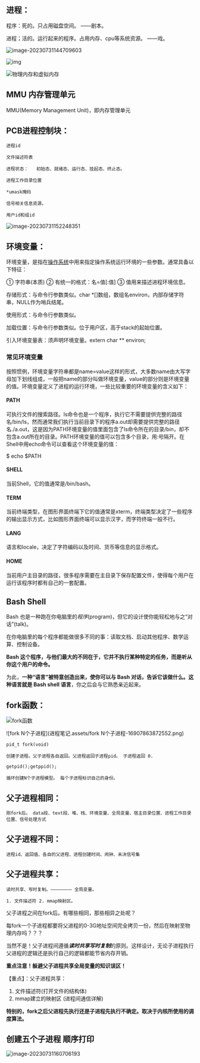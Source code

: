## 进程：

程序：死的。只占用磁盘空间。		——剧本。

进程；活的。运行起来的程序。占用内存、cpu等系统资源。	——戏。

![image-20230731144709603](进程笔记.assets/image-20230731144709603.png)



![img](进程笔记.assets/clip_image002.jpg)

![物理内存和虚拟内存](进程笔记.assets/物理内存和虚拟内存.png)





## MMU 内存管理单元

MMU(Memory Management Unit)，即内存管理单元





## PCB进程控制块：

	进程id
	
	文件描述符表
	
	进程状态：	初始态、就绪态、运行态、挂起态、终止态。
	
	进程工作目录位置
	
	*umask掩码 
	
	信号相关信息资源。
	
	用户id和组id

![image-20230731152248351](进程笔记.assets/image-20230731152248351.png)



## 环境变量：

环境变量，是指在[操作系统](http://baike.baidu.com/view/880.htm)中用来指定操作系统运行环境的一些参数。通常具备以下特征：

① 字符串(本质) ② 有统一的格式：名=值[:值] ③ 值用来描述进程环境信息。

存储形式：与命令行参数类似。char *[]数组，数组名environ，内部存储字符串，NULL作为哨兵结尾。

使用形式：与命令行参数类似。

加载位置：与命令行参数类似。位于用户区，高于stack的起始位置。

引入环境变量表：须声明环境变量。extern char ** environ;      

### 常见环境变量

按照惯例，环境变量字符串都是name=value这样的形式，大多数name由大写字母加下划线组成，一般把name的部分叫做环境变量，value的部分则是环境变量的值。环境变量定义了进程的运行环境，一些比较重要的环境变量的含义如下：

#### PATH

可执行文件的搜索路径。ls命令也是一个程序，执行它不需要提供完整的路径名/bin/ls，然而通常我们执行当前目录下的程序a.out却需要提供完整的路径名./a.out，这是因为PATH环境变量的值里面包含了ls命令所在的目录/bin，却不包含a.out所在的目录。PATH环境变量的值可以包含多个目录，用:号隔开。在Shell中用echo命令可以查看这个环境变量的值：

$ echo $PATH

#### SHELL

当前Shell，它的值通常是/bin/bash。

#### TERM

当前终端类型，在图形界面终端下它的值通常是xterm，终端类型决定了一些程序的输出显示方式，比如图形界面终端可以显示汉字，而字符终端一般不行。

#### LANG

语言和locale，决定了字符编码以及时间、货币等信息的显示格式。

#### HOME

当前用户主目录的路径，很多程序需要在主目录下保存配置文件，使得每个用户在运行该程序时都有自己的一套配置。





## Bash Shell

Bash 也是一种跑在你电脑里的*程序*(program)，但它的设计使你能轻松地与之“对话”(talk)。



在你电脑里的每个程序都能做很多不同的事：读取文档、启动其他程序、数学运算、控制设备。

**Bash 这个程序，与他们最大的不同在于，它并不执行某种特定的任务，而是听从你这个用户的命令。**

为此，**一种“语言”被特意创造出来，使你可以与 Bash 对话，告诉它该做什么。这种语言就是 Bash shell 语言**，你之后会与它熟悉亲近起来。









## fork函数：

![fork函数](进程笔记.assets/fork函数.png)

![fork N个子进程](进程笔记.assets/fork N个子进程-16907863872552.png)

	pid_t fork(void)
	
	创建子进程。父子进程各自返回。父进程返回子进程pid。 子进程返回 0.
	
	getpid();getppid();
	
	循环创建N个子进程模型。 每个子进程标识自己的身份。





## 父子进程相同：

	刚fork后。 data段、text段、堆、栈、环境变量、全局变量、宿主目录位置、进程工作目录位置、信号处理方式





## 父子进程不同：

	进程id、返回值、各自的父进程、进程创建时间、闹钟、未决信号集







## 父子进程共享：

	读时共享、写时复制。———————— 全局变量。
	
	1. 文件描述符 2. mmap映射区。

父子进程之间在fork后。有哪些相同，那些相异之处呢？



每fork一个子进程都要将父进程的0-3G地址空间完全拷贝一份，然后在映射至物理内存吗？？？

当然不是！父子进程间遵循***读时共享写时复制***的原则。这样设计，无论子进程执行父进程的逻辑还是执行自己的逻辑都能节省内存开销。  



**重点注意！躲避父子进程共享全局变量的知识误区！**

【重点】：父子进程共享：

1. 文件描述符(打开文件的结构体) 
2. mmap建立的映射区 (进程间通信详解)

 

**特别的，fork之后父进程先执行还是子进程先执行不确定。取决于内核所使用的调度算法。**







## 创建五个子进程 顺序打印

![image-20230731160706193](进程笔记.assets/image-20230731160706193.png)




